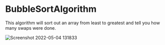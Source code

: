 # BubbleSortAlgorithm
This algorithm will sort out an array from least to greatest and tell you how many swaps were done.

![Screenshot 2022-05-04 131833](https://user-images.githubusercontent.com/104876738/166743443-75ed544d-6321-4efa-b334-dc1d8eb4d543.png)
